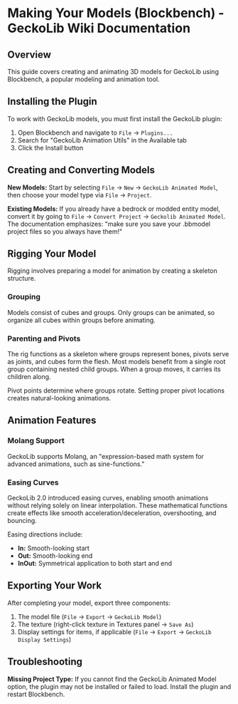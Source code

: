 # Making Your Models (Blockbench) - GeckoLib Wiki Documentation

## Overview

This guide covers creating and animating 3D models for GeckoLib using Blockbench, a popular modeling and animation tool.

## Installing the Plugin

To work with GeckoLib models, you must first install the GeckoLib plugin:

1. Open Blockbench and navigate to `File` → `Plugins...`
2. Search for "GeckoLib Animation Utils" in the Available tab
3. Click the Install button

## Creating and Converting Models

**New Models:** Start by selecting `File` → `New` → `GeckoLib Animated Model`, then choose your model type via `File` → `Project`.

**Existing Models:** If you already have a bedrock or modded entity model, convert it by going to `File` → `Convert Project` → `Geckolib Animated Model`. The documentation emphasizes: "make sure you save your .bbmodel project files so you always have them!"

## Rigging Your Model

Rigging involves preparing a model for animation by creating a skeleton structure.

### Grouping

Models consist of cubes and groups. Only groups can be animated, so organize all cubes within groups before animating.

### Parenting and Pivots

The rig functions as a skeleton where groups represent bones, pivots serve as joints, and cubes form the flesh. Most models benefit from a single root group containing nested child groups. When a group moves, it carries its children along.

Pivot points determine where groups rotate. Setting proper pivot locations creates natural-looking animations.

## Animation Features

### Molang Support

GeckoLib supports Molang, an "expression-based math system for advanced animations, such as sine-functions."

### Easing Curves

GeckoLib 2.0 introduced easing curves, enabling smooth animations without relying solely on linear interpolation. These mathematical functions create effects like smooth acceleration/deceleration, overshooting, and bouncing.

Easing directions include:
- **In:** Smooth-looking start
- **Out:** Smooth-looking end
- **InOut:** Symmetrical application to both start and end

## Exporting Your Work

After completing your model, export three components:

1. The model file (`File` → `Export` → `GeckoLib Model`)
2. The texture (right-click texture in Textures panel → `Save As`)
3. Display settings for items, if applicable (`File` → `Export` → `GeckoLib Display Settings`)

## Troubleshooting

**Missing Project Type:** If you cannot find the GeckoLib Animated Model option, the plugin may not be installed or failed to load. Install the plugin and restart Blockbench.
